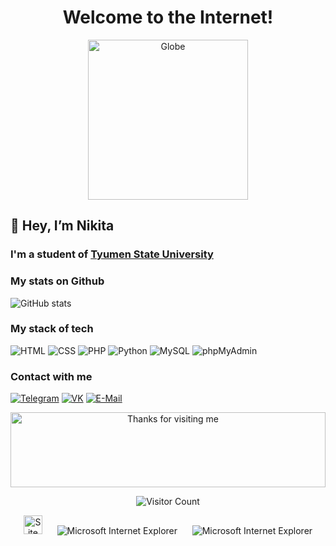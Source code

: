<div align="center">
  <h1> Welcome to the Internet! </h1>
  <img alt="Globe" height="256" width="256" src="https://github.com/BrunnerLivio/brunnerlivio/raw/master/images/globe.gif">
</div>

## 👋 Hey, I’m **Nikita**
### I'm a student of  [Tyumen State University](https://utmn.ru/)




### My stats on Github
![GitHub stats](https://github-readme-stats.vercel.app/api?username=gand0lfl&show_icons=true&hide=prs,issues,contribs&theme=dark)

### My stack of tech
![HTML](https://img.shields.io/badge/-HTML-333?style=for-the-badge&logo=html5)
![CSS](https://img.shields.io/badge/-CSS-333?style=for-the-badge&logo=css3&logoColor=blue)
![PHP](https://img.shields.io/badge/-PHP-333?style=for-the-badge&logo=PHP)
![Python](https://img.shields.io/badge/-Python-333?style=for-the-badge&logo=PYTHON)
![MySQL](https://img.shields.io/badge/-MySQL-333?style=for-the-badge&logo=MYSQL)
![phpMyAdmin](https://img.shields.io/badge/-phpMyAdmin-333?style=for-the-badge&logo=PHPMYADMIN)


### Contact with me
[![Telegram](https://img.shields.io/badge/-Telegram-333?style=for-the-badge&logo=telegram&logoColor=27A0D9)](https://t.me/gandolfl)
[![VK](https://img.shields.io/badge/-VK-333?style=for-the-badge&logo=Vk&logoColor=27A0D9)](https://vk.com/getskills1337)
[![E-Mail](https://img.shields.io/badge/-Email-333?style=for-the-badge&logo=thunderbird&logoColor=27A0D9)](mailto:33dipoltv33@gmail.com)


<div align="center">
</div>

<!-- Footer -->

<div align="center">

<img height="120" alt="Thanks for visiting me" width="100%" src="https://raw.githubusercontent.com/BrunnerLivio/brunnerlivio/master/images/marquee.svg" />
<br />

![Visitor Count](https://profile-counter.glitch.me/gand0lfl/count.svg)


<img src="https://raw.githubusercontent.com/BrunnerLivio/brunnerlivio/master/images/notepad.gif" alt="Site created with Notepad" height="30" />
<!-- "margin-right: whatever;" -->
<span>&nbsp;&nbsp;&nbsp;&nbsp;</span>  
<img src="https://raw.githubusercontent.com/BrunnerLivio/brunnerlivio/master/images/ie_logo.gif" alt="Microsoft Internet Explorer" />
<span>&nbsp;&nbsp;&nbsp;&nbsp;</span>  
<img src="https://raw.githubusercontent.com/BrunnerLivio/brunnerlivio/master/images/noframes.gif" alt="Microsoft Internet Explorer" />

</div>
